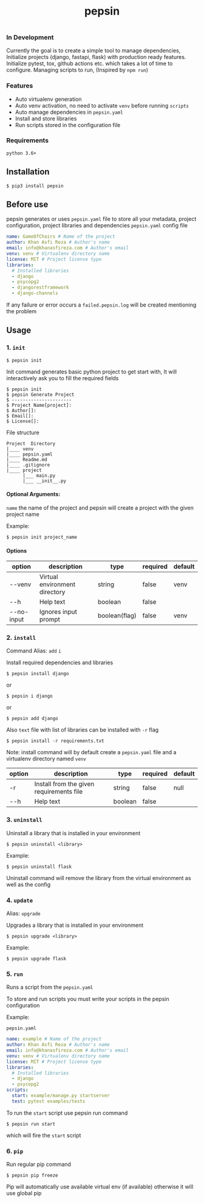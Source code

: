 <div align="center">
    <h1>pepsin</h1>
    <div style="gap:10px;display: flex; justify-content: center" align="center">
        <img src="https://github.com/khan-asfi-reza/pepsin/actions/workflows/development.yaml/badge.svg" alt="">
        <img src="https://github.com/khan-asfi-reza/pepsin/actions/workflows/publish.yaml/badge.svg" alt="">
        <img src="https://codecov.io/gh/khan-asfi-reza/pepsin/branch/master/graph/badge.svg?token=BS5ZJN8ZRI" alt="">
        <img src="https://img.shields.io/badge/linting-pylint-green" alt="">
        <img src="https://img.shields.io/badge/code%20style-black-000000.svg" alt="">
</div>
</div>


### In Development

Currently the goal is to create a simple tool to manage dependencies,
Initialize projects (django, fastapi, flask) with production ready features.
Initialize pytest, tox, github actions etc. which takes a lot of time to configure. Managing scripts to run,
(Inspired by `npm run`)


### Features

- Auto virtualenv generation
- Auto venv activation, no need to activate `venv` before running `scripts`
- Auto manage dependencies in `pepsin.yaml`
- Install and store libraries
- Run scripts stored in the configuration file


### Requirements
`python 3.6+`

## Installation

```shell
$ pip3 install pepsin
```
## Before use

pepsin generates or uses `pepsin.yaml` file to store
all your metadata, project configuration, project libraries and dependencies
`pepsin.yaml` config file
```yaml
name: GameOfChairs # Name of the project
author: Khan Asfi Reza # Author's name
email: info@khanasfireza.com # Author's email
venv: venv # Virtualenv directory name
license: MIT # Project license type
libraries:
  # Installed libraries
  - django
  - psycopg2
  - djangorestframework
  - django-channels
```

If any failure or error occurs a `failed.pepsin.log` will be created mentioning the problem

## Usage

### 1. `init`
```shell
$ pepsin init
```
Init command generates basic python project to get start with,
It will interactively ask you to fill the required fields
```shell
$ pepsin init
$ pepsin Generate Project
$ ----------------------
$ Project Name[project]:
$ Author[]:
$ Email[]:
$ License[]:
```
File structure

```
Project  Directory
|____ venv
|____ pepsin.yaml
|____ Readme.md
|____ .gitignore
|____ project
      |___ main.py
      |___ __init__.py
```

#### Optional Arguments:
`name` the name of the project and pepsin will create a project with the given project name

Example:
```shell
$ pepsin init project_name
```

#### Options

|option|description|type|required|default|
|---|---|---|---|---|
|--venv|Virtual environment directory|string|false|venv|
|--h|Help text|boolean|false|
|--no-input|Ignores input prompt|boolean(flag)|false|venv|

### 2. `install`

Command Alias: `add` `i`

Install required dependencies and libraries

```shell
$ pepsin install django
```
or
```shell
$ pepsin i django
```
or
```shell
$ pepsin add django
```
Also `text` file with list of libraries can be installed with `-r` flag
```shell
$ pepsin install -r requirements.txt
```
Note: install command will by default create a `pepsin.yaml` file and a virtualenv directory named `venv`

|option|description|type|required|default|
|---|---|---|---|---|
|-r|Install from the given requirements file|string|false|null|
|--h|Help text|boolean|false|


### 3. `uninstall`

Uninstall a library that is installed in your environment

```shell
$ pepsin uninstall <library>
```

Example:

```shell
$ pepsin uninstall flask
```

Uninstall command will remove the library from the virtual environment as well as the config

### 4. `update`

Alias: `upgrade`

Upgrades a library that is installed in your environment

```shell
$ pepsin upgrade <library>
```

Example:

```shell
$ pepsin upgrade flask
```


### 5. `run`

Runs a script from the `pepsin.yaml`

To store and run scripts you must write your scripts in the pepsin configuration

Example:

`pepsin.yaml`
```yaml
name: example # Name of the project
author: Khan Asfi Reza # Author's name
email: info@khanasfireza.com # Author's email
venv: venv # Virtualenv directory name
license: MIT # Project license type
libraries:
  # Installed libraries
  - django
  - psycopg2
scripts:
  start: example/manage.py startserver
  test: pytest examples/tests
```

To run the `start` script use pepsin run command
```shell
$ pepsin run start
```
which will fire the `start` script

### 6. `pip`

Run regular pip command

```shell
$ pepsin pip freeze
```

Pip will automatically use available virtual env (if available) otherwise
it will use global pip
